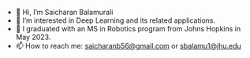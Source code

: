 - 👋 Hi, I’m Saicharan Balamurali
- 👀 I’m interested in Deep Learning and its related applications.
- 🌱 I graduated with an MS in Robotics program from Johns Hopkins in May 2023.
- 📫 How to reach me: saicharanb56@gmail.com or sbalamu1@jhu.edu

<!---
saicharanb56/saicharanb56 is a ✨ special ✨ repository because its `README.md` (this file) appears on your GitHub profile.
You can click the Preview link to take a look at your changes.
--->
